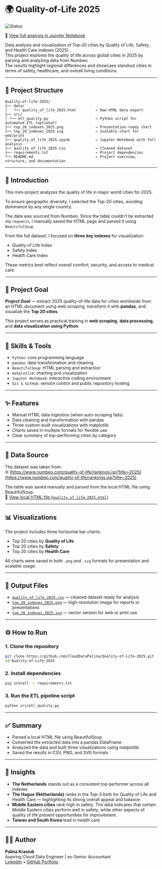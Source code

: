 # 🌍 Quality-of-Life 2025 
![Status](https://img.shields.io/badge/status-passed-green)

📄 [View full analysis in Jupyter Notebook](https://github.com/CloudDataPalina/Quality-of-Life-2025/blob/main/quality_of_life_2025.ipynb)

Data analysis and visualization of Top‑20 cities by Quality of Life, Safety, and Health Care indexes (2025).  
This project explores the quality of life across global cities in 2025 by parsing and analyzing data from Numbeo.  
The results highlight regional differences and showcase standout cities in terms of safety, healthcare, and overall living conditions.

---

## 📂 Project Structure
```
Quality-of-life-2025/
├── data/
│   └── quality_of_life_2025.html         ← Raw HTML data export
├── src/
│ └── etl_quality.py                      ← Python script for automated ETL (optional)
├── top_20_indexes_2025.png               ← Presentation-ready chart
├── top_20_indexes_2025.svg               ← Scalable chart for web/print
├── quality_of_life_2025.ipynb            ← Jupyter Notebook with full analysis
├── quality_of_life_2025.csv              ← Cleaned dataset
├── requirements.txt                      ← Project dependencies
└── README.md                             ← Project overview, structure, and documentation

```

---

## 📖 Introduction

This mini-project analyzes the quality of life in major world cities for 2025.

To ensure geographic diversity, I selected the Top-20 cities, avoiding dominance by any single country.

The data was sourced from Numbeo. Since the table couldn’t be extracted via `requests`, I manually saved the HTML page and parsed it using `BeautifulSoup`.

From the full dataset, I focused on **three key indexes** for visualization:
- Quality of Life Index  
- Safety Index  
- Health Care Index  

These metrics best reflect overall comfort, security, and access to medical care.

---

## 🎯 Project Goal

***Project Goal*** — extract 2025 quality-of-life data for cities worldwide from an HTML document using web scraping, transform it with **pandas**, and visualize the **Top 20 cities**.

This project serves as practical training in **web scraping**, **data processing**, and **data visualization using Python**.

---

## 💼 Skills & Tools

- `Python`: core programming language  
- `pandas`: data transformation and cleaning  
- `BeautifulSoup`: HTML parsing and extraction  
- `matplotlib`: charting and visualization  
- `Jupyter Notebook`: interactive coding environment  
- `Git & GitHub`: version control and public repository hosting

---

## ✨ Features

- Manual HTML data ingestion (when auto-scraping fails)  
- Data cleaning and transformation with pandas  
- Three custom-built visualizations with matplotlib  
- Charts saved in multiple formats for flexible use  
- Clear summary of top-performing cities by category  

---

## 🔗 Data Source

The dataset was taken from:  
🌐 [https://www.numbeo.com/quality-of-life/rankings.jsp?title=2025](https://www.numbeo.com/quality-of-life/rankings.jsp?title=2025)

The table was saved manually and parsed from the local HTML file using BeautifulSoup.  
📄 [View local HTML file (`quality_of_life_2025.html`)](https://github.com/CloudDataPalina/quality-of-life-2025/blob/main/data/quality_of_life_2025.html)

---

## 📊 Visualizations

The project includes three horizontal bar charts:
- Top 20 cities by **Quality of Life**
- Top 20 cities by **Safety**
- Top 20 cities by **Health Care**

All charts were saved in both `.png` and `.svg` formats for presentation and scalable usage.

---

## 💾 Output Files

- [`quality_of_life_2025.csv`](./quality_of_life_2025.csv) — cleaned dataset ready for analysis  
- [`top_20_indexes_2025.png`](./top_20_indexes_2025.png) — high-resolution image for reports or presentations  
- [`top_20_indexes_2025.svg`](./top_20_indexes_2025.svg) — vector version for web or print use

---

## ⚙️ How to Run

### 1. Clone the repository
```bash
git clone https://github.com/CloudDataPalina/Quality-of-Life-2025.git
cd Quality-of-Life-2025
```
### 2. Install dependencies
```bash
pip install -r requirements.txt
```
### 3. Run the ETL pipeline script
```bash
python src/etl_quality.py
```
---

## ✅ Summary

- Parsed a local HTML file using BeautifulSoup  
- Converted the extracted data into a pandas DataFrame  
- Analyzed the data and built three visualizations using matplotlib  
- Saved the results in CSV, PNG, and SVG formats

---

## 📌 Insights

- **The Netherlands** stands out as a consistent top performer across all indexes  
- **The Hague (Netherlands)** ranks in the Top-3 both for Quality of Life and Health Care — highlighting its strong overall appeal and balance  
- **Middle Eastern cities** rank high in safety. The data indicates that certain Middle Eastern cities perform well in safety, while other aspects of quality of life present opportunities for improvement.
- **Taiwan and South Korea** lead in health care  

---

## 👩‍💻 Author

**Palina Krasiuk**  
Aspiring Cloud Data Engineer | ex-Senior Accountant  
[LinkedIn](https://www.linkedin.com/in/palina-krasiuk-954404372/) • [GitHub Portfolio](https://github.com/CloudDataPalina)
